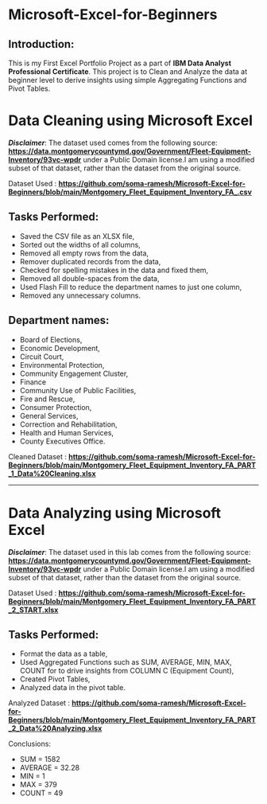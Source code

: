 # Microsoft-Excel-for-Beginners


## Introduction:
This is my First Excel Portfolio Project as a part of **IBM Data Analyst Professional Certificate**. This project is to Clean and Analyze the data at beginner level to derive insights using simple Aggregating Functions and Pivot Tables.


# Data Cleaning using Microsoft Excel

**_Disclaimer_**: The dataset used comes from the following source: **https://data.montgomerycountymd.gov/Government/Fleet-Equipment-Inventory/93vc-wpdr** under a Public Domain license.I am using a modified subset of that dataset, rather than the dataset from the original source.


Dataset Used : 
**https://github.com/soma-ramesh/Microsoft-Excel-for-Beginners/blob/main/Montgomery_Fleet_Equipment_Inventory_FA_.csv**



## Tasks Performed:

- Saved the CSV file as an XLSX file,
- Sorted out the widths of all columns,
- Removed all empty rows from the data,
- Remover duplicated records from the data,
- Checked for spelling mistakes in the data and fixed them,
- Removed all double-spaces from the data,
- Used Flash Fill to reduce the department names to just one column,
- Removed any unnecessary columns.




## Department names:

- Board of Elections,
- Economic Development,
- Circuit Court,
- Environmental Protection,
- Community Engagement Cluster,
- Finance
- Community Use of Public Facilities,
- Fire and Rescue,
- Consumer Protection,
- General Services,
- Correction and Rehabilitation,
- Health and Human Services,
- County Executives Office.


Cleaned Dataset :
**https://github.com/soma-ramesh/Microsoft-Excel-for-Beginners/blob/main/Montgomery_Fleet_Equipment_Inventory_FA_PART_1_Data%20Cleaning.xlsx**


---



# Data Analyzing using Microsoft Excel

**_Disclaimer_**: The dataset used in this lab comes from the following source: **https://data.montgomerycountymd.gov/Government/Fleet-Equipment-Inventory/93vc-wpdr** under a Public Domain license.I am using a modified subset of that dataset, rather than the dataset from the original source.



Dataset Used :
**https://github.com/soma-ramesh/Microsoft-Excel-for-Beginners/blob/main/Montgomery_Fleet_Equipment_Inventory_FA_PART_2_START.xlsx**



## Tasks Performed:

- Format the data as a table,
- Used Aggregated Functions such as SUM, AVERAGE, MIN, MAX, COUNT for to drive insights from COLUMN C (Equipment Count),
- Created Pivot Tables,
- Analyzed data in the pivot table.



Analyzed Dataset :
**https://github.com/soma-ramesh/Microsoft-Excel-for-Beginners/blob/main/Montgomery_Fleet_Equipment_Inventory_FA_PART_2_Data%20Analyzing.xlsx**



Conclusions:
- SUM = 1582
- AVERAGE = 32.28
- MIN = 1
- MAX = 379
- COUNT = 49
